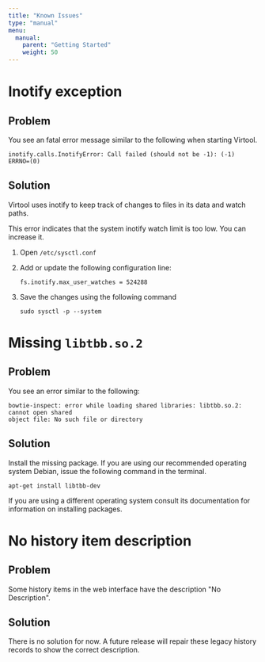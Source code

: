 ```yaml
---
title: "Known Issues"
type: "manual"
menu:
  manual:
    parent: "Getting Started"
    weight: 50
---
```


# Inotify exception

## Problem

You see an fatal error message similar to the following when starting Virtool.

```
inotify.calls.InotifyError: Call failed (should not be -1): (-1) ERRNO=(0)
```

## Solution

Virtool uses inotify to keep track of changes to files in its data and watch paths.

This error indicates that the system inotify watch limit is too low. You can increase it.

1. Open `/etc/sysctl.conf`

2. Add or update the following configuration line:

   ```
   fs.inotify.max_user_watches = 524288
   ```

3. Save the changes using the following command
   ```
   sudo sysctl -p --system
   ```

# Missing `libtbb.so.2`

## Problem

You see an error similar to the following:

```
bowtie-inspect: error while loading shared libraries: libtbb.so.2: cannot open shared
object file: No such file or directory
```

## Solution

Install the missing package. If you are using our recommended operating system Debian, issue the following command in the terminal.

```
apt-get install libtbb-dev
```

If you are using a different operating system consult its documentation for information on installing packages.

# No history item description

## Problem

Some history items in the web interface have the description "No Description".

## Solution

There is no solution for now. A future release will repair these legacy history records to show the correct description.
